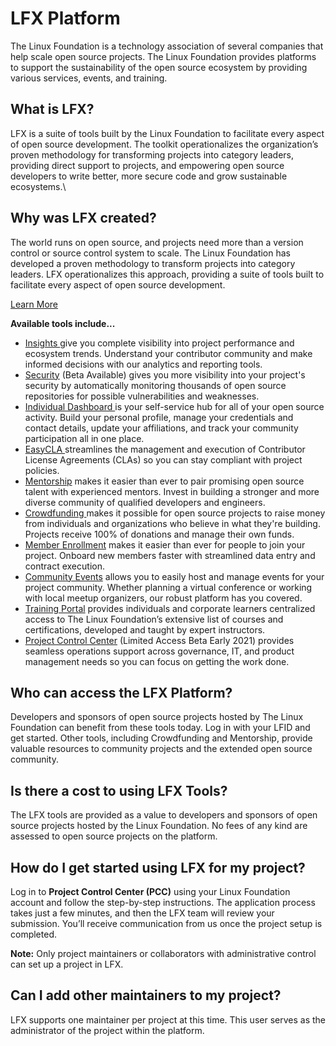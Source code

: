 # LFX Platform

The Linux Foundation is a technology association of several companies that help scale open source projects. The Linux Foundation provides platforms to support the sustainability of the open source ecosystem by providing various services, events, and training.

## What is LFX? <a href="#communitybridgefaqs-whatiscommunitybridge" id="communitybridgefaqs-whatiscommunitybridge"></a>

LFX is a suite of tools built by the Linux Foundation to facilitate every aspect of open source development. The toolkit operationalizes the organization’s proven methodology for transforming projects into category leaders, providing direct support to projects, and empowering open source developers to write better, more secure code and grow sustainable ecosystems.\


## Why was LFX created? <a href="#communitybridgefaqs-whywascommunitybridgecreated" id="communitybridgefaqs-whywascommunitybridgecreated"></a>

The world runs on open source, and projects need more than a version control or source control system to scale. The Linux Foundation has developed a proven methodology to transform projects into category leaders. LFX operationalizes this approach, providing a suite of tools built to facilitate every aspect of open source development.

[Learn More](http://lfx.linuxfoundation.org/about/why-lfx/)

**Available tools include...**

* [Insights ](http://lfx.linuxfoundation.org/tools/insights)give you complete visibility into project performance and ecosystem trends. Understand your contributor community and make informed decisions with our analytics and reporting tools.
* [Security](http://lfx.linuxfoundation.org/tools/security) (Beta Available) gives you more visibility into your project's security by automatically monitoring thousands of open source repositories for possible vulnerabilities and weaknesses.
* [Individual Dashboard ](http://lfx.linuxfoundation.org/tools/individual-dashboard)is your self-service hub for all of your open source activity. Build your personal profile, manage your credentials and contact details, update your affiliations, and track your community participation all in one place.
* [EasyCLA ](http://lfx.linuxfoundation.org/tools/easycla)streamlines the management and execution of Contributor License Agreements (CLAs) so you can stay compliant with project policies.
* [Mentorship](http://lfx.linuxfoundation.org/tools/mentorship) makes it easier than ever to pair promising open source talent with experienced mentors. Invest in building a stronger and more diverse community of qualified developers and engineers.
* [Crowdfunding ](http://lfx.linuxfoundation.org/tools/crowdfunding)makes it possible for open source projects to raise money from individuals and organizations who believe in what they're building. Projects receive 100% of donations and manage their own funds.
* [Member Enrollment](http://lfx.linuxfoundation.org/tools/member-enrollment) makes it easier than ever for people to join your project. Onboard new members faster with streamlined data entry and contract execution.
* [Community Events](http://lfx.linuxfoundation.org/tools/community-events) allows you to easily host and manage events for your project community. Whether planning a virtual conference or working with local meetup organizers, our robust platform has you covered.
* [Training Portal](http://lfx.linuxfoundation.org/tools/training-portal) provides individuals and corporate learners centralized access to The Linux Foundation’s extensive list of courses and certifications, developed and taught by expert instructors.
* [Project Control Center](http://lfx.linuxfoundation.org/tools/product-control-center) (Limited Access Beta Early 2021) provides seamless operations support across governance, IT, and product management needs so you can focus on getting the work done.

## Who can access the LFX Platform? <a href="#communitybridgefaqs-whocanaccesscommunitybridge" id="communitybridgefaqs-whocanaccesscommunitybridge"></a>

Developers and sponsors of open source projects hosted by The Linux Foundation can benefit from these tools today. Log in with your LFID and get started. Other tools, including Crowdfunding and Mentorship, provide valuable resources to community projects and the extended open source community.

## Is there a cost to using LFX Tools? <a href="#communitybridgefaqs-isthereacosttohostmyprojectoncommunitybridge" id="communitybridgefaqs-isthereacosttohostmyprojectoncommunitybridge"></a>

The LFX tools are provided as a value to developers and sponsors of open source projects hosted by the Linux Foundation. No fees of any kind are assessed to open source projects on the platform.

## How do I get started using LFX for my project? <a href="#communitybridgefaqs-howdoisubmitmyprojecttocommunitybridge" id="communitybridgefaqs-howdoisubmitmyprojecttocommunitybridge"></a>

Log in to **Project Control Center (PCC)** using your Linux Foundation account and follow the step-by-step instructions. The application process takes just a few minutes, and then the LFX team will review your submission. You’ll receive communication from us once the project setup is completed.

&#x20;**Note:** Only project maintainers or collaborators with administrative control can set up a project in LFX.

## Can I add other maintainers to my project? <a href="#communitybridgefaqs-caniaddothermaintainersonmyproject" id="communitybridgefaqs-caniaddothermaintainersonmyproject"></a>

LFX supports one maintainer per project at this time. This user serves as the administrator of the project within the platform.
